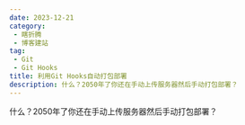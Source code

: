 ```yaml
---
date: 2023-12-21
category:
 - 瞎折腾
 - 博客建站
tag:
 - Git
 - Git Hooks
title: 利用Git Hooks自动打包部署
description: 什么？2050年了你还在手动上传服务器然后手动打包部署？
---
```


什么？2050年了你还在手动上传服务器然后手动打包部署？

<!-- more -->